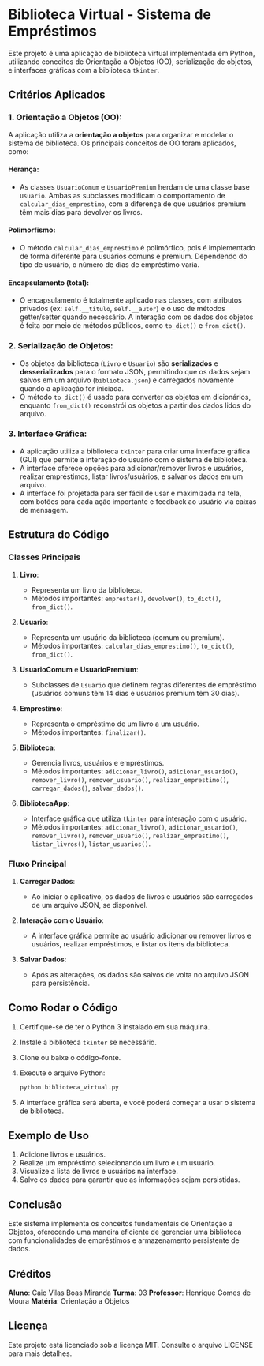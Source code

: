 # Biblioteca Virtual - Sistema de Empréstimos

Este projeto é uma aplicação de biblioteca virtual implementada em Python, utilizando conceitos de Orientação a Objetos (OO), serialização de objetos, e interfaces gráficas com a biblioteca `tkinter`.

## Critérios Aplicados

### 1. **Orientação a Objetos** (OO):
A aplicação utiliza a **orientação a objetos** para organizar e modelar o sistema de biblioteca. Os principais conceitos de OO foram aplicados, como:

#### **Herança**:
- As classes `UsuarioComum` e `UsuarioPremium` herdam de uma classe base `Usuario`. Ambas as subclasses modificam o comportamento de `calcular_dias_emprestimo`, com a diferença de que usuários premium têm mais dias para devolver os livros.

#### **Polimorfismo**:
- O método `calcular_dias_emprestimo` é polimórfico, pois é implementado de forma diferente para usuários comuns e premium. Dependendo do tipo de usuário, o número de dias de empréstimo varia.

#### **Encapsulamento (total)**:
- O encapsulamento é totalmente aplicado nas classes, com atributos privados (ex: `self.__titulo`, `self.__autor`) e o uso de métodos getter/setter quando necessário. A interação com os dados dos objetos é feita por meio de métodos públicos, como `to_dict()` e `from_dict()`.

### 2. **Serialização de Objetos**:
- Os objetos da biblioteca (`Livro` e `Usuario`) são **serializados** e **desserializados** para o formato JSON, permitindo que os dados sejam salvos em um arquivo (`biblioteca.json`) e carregados novamente quando a aplicação for iniciada. 
- O método `to_dict()` é usado para converter os objetos em dicionários, enquanto `from_dict()` reconstrói os objetos a partir dos dados lidos do arquivo.

### 3. **Interface Gráfica**:
- A aplicação utiliza a biblioteca `tkinter` para criar uma interface gráfica (GUI) que permite a interação do usuário com o sistema de biblioteca. 
- A interface oferece opções para adicionar/remover livros e usuários, realizar empréstimos, listar livros/usuários, e salvar os dados em um arquivo.
- A interface foi projetada para ser fácil de usar e maximizada na tela, com botões para cada ação importante e feedback ao usuário via caixas de mensagem.

## Estrutura do Código

### Classes Principais

1. **Livro**:
   - Representa um livro da biblioteca.
   - Métodos importantes: `emprestar()`, `devolver()`, `to_dict()`, `from_dict()`.
   
2. **Usuario**:
   - Representa um usuário da biblioteca (comum ou premium).
   - Métodos importantes: `calcular_dias_emprestimo()`, `to_dict()`, `from_dict()`.
   
3. **UsuarioComum** e **UsuarioPremium**:
   - Subclasses de `Usuario` que definem regras diferentes de empréstimo (usuários comuns têm 14 dias e usuários premium têm 30 dias).

4. **Emprestimo**:
   - Representa o empréstimo de um livro a um usuário.
   - Métodos importantes: `finalizar()`.

5. **Biblioteca**:
   - Gerencia livros, usuários e empréstimos.
   - Métodos importantes: `adicionar_livro()`, `adicionar_usuario()`, `remover_livro()`, `remover_usuario()`, `realizar_emprestimo()`, `carregar_dados()`, `salvar_dados()`.

6. **BibliotecaApp**:
   - Interface gráfica que utiliza `tkinter` para interação com o usuário.
   - Métodos importantes: `adicionar_livro()`, `adicionar_usuario()`, `remover_livro()`, `remover_usuario()`, `realizar_emprestimo()`, `listar_livros()`, `listar_usuarios()`.

### Fluxo Principal

1. **Carregar Dados**:
   - Ao iniciar o aplicativo, os dados de livros e usuários são carregados de um arquivo JSON, se disponível.
   
2. **Interação com o Usuário**:
   - A interface gráfica permite ao usuário adicionar ou remover livros e usuários, realizar empréstimos, e listar os itens da biblioteca.
   
3. **Salvar Dados**:
   - Após as alterações, os dados são salvos de volta no arquivo JSON para persistência.

## Como Rodar o Código

1. Certifique-se de ter o Python 3 instalado em sua máquina.
2. Instale a biblioteca `tkinter` se necessário.
3. Clone ou baixe o código-fonte.
4. Execute o arquivo Python:
   
   ```bash
   python biblioteca_virtual.py
5. A interface gráfica será aberta, e você poderá começar a usar o sistema de biblioteca.

## Exemplo de Uso

1. Adicione livros e usuários.
2. Realize um empréstimo selecionando um livro e um usuário.
3. Visualize a lista de livros e usuários na interface.
4. Salve os dados para garantir que as informações sejam persistidas.

## Conclusão

Este sistema implementa os conceitos fundamentais de Orientação a Objetos, oferecendo uma maneira eficiente de gerenciar uma biblioteca com funcionalidades de empréstimos e armazenamento persistente de dados.

## Créditos 

**Aluno**: Caio Vilas Boas Miranda
**Turma**: 03
**Professor**: Henrique Gomes de Moura
**Matéria**: Orientação a Objetos

## Licença
Este projeto está licenciado sob a licença MIT. Consulte o arquivo LICENSE para mais detalhes.